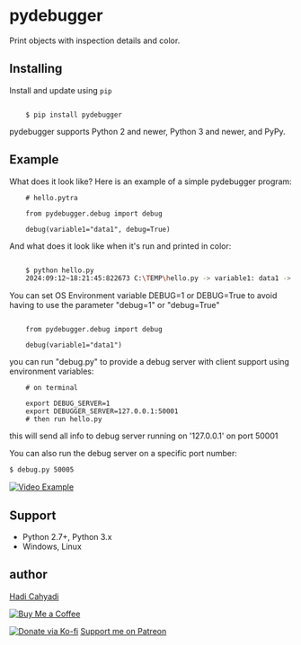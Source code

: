 # pydebugger

Print objects with inspection details and color.


## Installing


Install and update using `pip`

```python:

    $ pip install pydebugger
```

pydebugger supports Python 2 and newer, Python 3 and newer, and PyPy.


## Example

What does it look like? Here is an example of a simple pydebugger program:

```python:
    # hello.pytra

    from pydebugger.debug import debug
    
    debug(variable1="data1", debug=True)
```

And what does it look like when it's run and printed in color:

```bash

    $ python hello.py 
    2024:09:12~18:21:45:822673 C:\TEMP\hello.py -> variable1: data1 -> TYPE:<class 'str'> -> LEN:5 -> [C:\TEMP\hello.py] [3] PID:21428
```

You can set OS Environment variable DEBUG=1 or DEBUG=True to avoid having to use the parameter "debug=1" or "debug=True"

```python:

    from pydebugger.debug import debug
    
    debug(variable1="data1")
```

you can run "debug.py" to provide a debug server with client support using environment variables:

```bash:
    # on terminal 

	export DEBUG_SERVER=1
	export DEBUGGER_SERVER=127.0.0.1:50001
    # then run hello.py
```
this will send all info to debug server running on '127.0.0.1' on port 50001

You can also run the debug server on a specific port number:
```bash
$ debug.py 50005
```

[![Video Example](https://img.youtube.com/vi/XWL72_oLnJ4/0.jpg)](https://www.youtube.com/watch?v=XWL72_oLnJ4)


Support
--------

*   Python 2.7+, Python 3.x
*   Windows, Linux

## author
[Hadi Cahyadi](mailto:cumulus13@gmail.com)
    

[![Buy Me a Coffee](https://www.buymeacoffee.com/assets/img/custom_images/orange_img.png)](https://www.buymeacoffee.com/cumulus13)

[![Donate via Ko-fi](https://ko-fi.com/img/githubbutton_sm.svg)](https://ko-fi.com/cumulus13)
 [Support me on Patreon](https://www.patreon.com/cumulus13)
